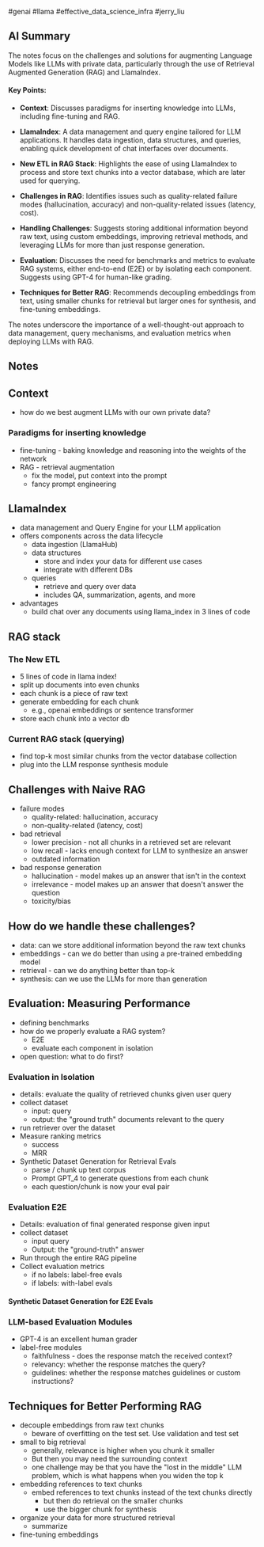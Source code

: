 #genai #llama #effective_data_science_infra #jerry_liu 

## AI Summary

The notes focus on the challenges and solutions for augmenting Language Models like LLMs with private data, particularly through the use of Retrieval Augmented Generation (RAG) and LlamaIndex.

#### Key Points:

- **Context**: Discusses paradigms for inserting knowledge into LLMs, including fine-tuning and RAG.
    
- **LlamaIndex**: A data management and query engine tailored for LLM applications. It handles data ingestion, data structures, and queries, enabling quick development of chat interfaces over documents.
    
- **New ETL in RAG Stack**: Highlights the ease of using LlamaIndex to process and store text chunks into a vector database, which are later used for querying.
    
- **Challenges in RAG**: Identifies issues such as quality-related failure modes (hallucination, accuracy) and non-quality-related issues (latency, cost).
    
- **Handling Challenges**: Suggests storing additional information beyond raw text, using custom embeddings, improving retrieval methods, and leveraging LLMs for more than just response generation.
    
- **Evaluation**: Discusses the need for benchmarks and metrics to evaluate RAG systems, either end-to-end (E2E) or by isolating each component. Suggests using GPT-4 for human-like grading.
    
- **Techniques for Better RAG**: Recommends decoupling embeddings from text, using smaller chunks for retrieval but larger ones for synthesis, and fine-tuning embeddings.
    

The notes underscore the importance of a well-thought-out approach to data management, query mechanisms, and evaluation metrics when deploying LLMs with RAG.

## Notes

## Context

- how do we best augment LLMs with our own private data?

### Paradigms for inserting knowledge

- fine-tuning - baking knowledge and reasoning into the weights of the network
- RAG - retrieval augmentation
	- fix the model, put context into the prompt
	- fancy prompt engineering

## LlamaIndex

- data management and Query Engine for your LLM application
- offers components across the data lifecycle
	- data ingestion (LlamaHub)
	- data structures
		- store and index your data for different use cases 
		- integrate with different DBs
	- queries
		- retrieve and query over data
		- includes QA, summarization, agents, and more
- advantages
	- build chat over any documents using llama_index in 3 lines of code


## RAG stack

### The New ETL

- 5 lines of code in llama index!
- split up documents into even chunks
- each chunk is a piece of raw text
- generate embedding for each chunk
	- e.g., openai embeddings or sentence transformer
- store each chunk into a vector db

### Current RAG stack (querying)

- find top-k most similar chunks from the vector database collection
- plug into the LLM response synthesis module


## Challenges with Naive RAG

- failure modes
	- quality-related: hallucination, accuracy
	- non-quality-related (latency, cost)
- bad retrieval
	- lower precision - not all chunks in a retrieved set are relevant
	- low recall - lacks enough context for LLM to synthesize an answer
	- outdated information 
- bad response generation
	- hallucination - model makes up an answer that isn't in the context
	- irrelevance - model makes up an answer that doesn't answer the question
	- toxicity/bias 

## How do we handle these challenges?

- data: can we store additional information beyond the raw text chunks
- embeddings - can we do better than using a pre-trained embedding model
- retrieval - can we do anything better than top-k
- synthesis: can we use the LLMs for more than generation

## Evaluation: Measuring Performance

- defining benchmarks
- how do we properly evaluate a RAG system?
	- E2E
	- evaluate each component in isolation
- open question: what to do first?

### Evaluation in Isolation

- details: evaluate the quality of retrieved chunks given user query
- collect dataset
	- input: query
	- output: the "ground truth" documents relevant to the query
- run retriever over the dataset
- Measure ranking metrics
	- success
	- MRR
- Synthetic Dataset Generation for Retrieval Evals
	- parse / chunk up text corpus
	- Prompt GPT_4 to generate questions from each chunk
	- each question/chunk is now your eval pair


### Evaluation E2E

- Details: evaluation of final generated response given input
- collect dataset
	- input query
	- Output: the "ground-truth" answer
- Run through the entire RAG pipeline
- Collect evaluation metrics
	- if no labels: label-free evals
	- if labels: with-label evals

#### Synthetic Dataset Generation for E2E Evals

### LLM-based Evaluation Modules

- GPT-4 is an excellent human grader
- label-free modules
	- faithfulness - does the response match the received context?
	- relevancy: whether the response matches the query?
	- guidelines: whether the response matches guidelines or custom instructions?

## Techniques for Better Performing RAG

- decouple embeddings from raw text chunks
	- beware of overfitting on the test set. Use validation and test set
- small to big retrieval
	- generally, relevance is higher when you chunk it smaller
	- But then you may need the surrounding context 
	- one challenge may be that you have the "lost in the middle" LLM problem, which is what happens when you widen the top k
- embedding references to text chunks
	- embed references to text chunks instead of the text chunks directly
		- but then do retrieval on the smaller chunks
		- use the bigger chunk for synthesis
- organize your data for more structured retrieval
	- summarize
- fine-tuning embeddings